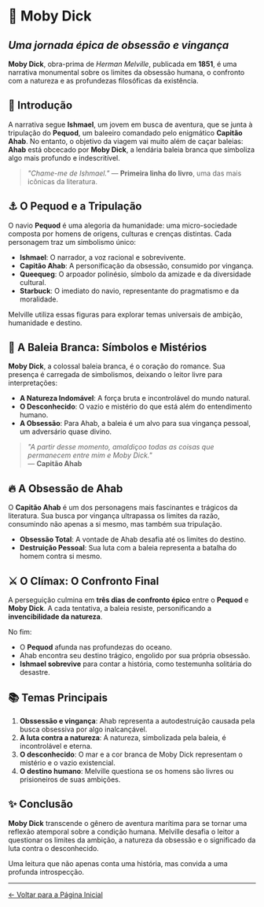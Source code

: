 
# 📖 **Moby Dick**

## *Uma jornada épica de obsessão e vingança*

**Moby Dick**, obra-prima de *Herman Melville*, publicada em **1851**, é uma narrativa monumental sobre os limites da obsessão humana, o confronto com a natureza e as profundezas filosóficas da existência.


## 🌊 **Introdução**

A narrativa segue **Ishmael**, um jovem em busca de aventura, que se junta à tripulação do **Pequod**, um baleeiro comandado pelo enigmático **Capitão Ahab**. No entanto, o objetivo da viagem vai muito além de caçar baleias: **Ahab** está obcecado por **Moby Dick**, a lendária baleia branca que simboliza algo mais profundo e indescritível.

> *"Chame-me de Ishmael."* — **Primeira linha do livro**, uma das mais icônicas da literatura.


## ⚓ **O Pequod e a Tripulação**

O navio **Pequod** é uma alegoria da humanidade: uma micro-sociedade composta por homens de origens, culturas e crenças distintas. Cada personagem traz um simbolismo único:

- **Ishmael**: O narrador, a voz racional e sobrevivente.  
- **Capitão Ahab**: A personificação da obsessão, consumido por vingança.  
- **Queequeg**: O arpoador polinésio, símbolo da amizade e da diversidade cultural.  
- **Starbuck**: O imediato do navio, representante do pragmatismo e da moralidade.

Melville utiliza essas figuras para explorar temas universais de ambição, humanidade e destino.


## 🐋 **A Baleia Branca: Símbolos e Mistérios**

**Moby Dick**, a colossal baleia branca, é o coração do romance. Sua presença é carregada de simbolismos, deixando o leitor livre para interpretações:

- **A Natureza Indomável**: A força bruta e incontrolável do mundo natural.  
- **O Desconhecido**: O vazio e mistério do que está além do entendimento humano.  
- **A Obsessão**: Para Ahab, a baleia é um alvo para sua vingança pessoal, um adversário quase divino.

> *"A partir desse momento, amaldiçoo todas as coisas que permanecem entre mim e Moby Dick."*  
> — **Capitão Ahab**


## 🔥 **A Obsessão de Ahab**

O **Capitão Ahab** é um dos personagens mais fascinantes e trágicos da literatura. Sua busca por vingança ultrapassa os limites da razão, consumindo não apenas a si mesmo, mas também sua tripulação.  

- **Obsessão Total**: A vontade de Ahab desafia até os limites do destino.  
- **Destruição Pessoal**: Sua luta com a baleia representa a batalha do homem contra si mesmo.  


## ⚔️ **O Clímax: O Confronto Final**

A perseguição culmina em **três dias de confronto épico** entre o **Pequod** e **Moby Dick**. A cada tentativa, a baleia resiste, personificando a **invencibilidade da natureza**.

No fim:
- O **Pequod** afunda nas profundezas do oceano.  
- Ahab encontra seu destino trágico, engolido por sua própria obsessão.  
- **Ishmael sobrevive** para contar a história, como testemunha solitária do desastre.


## 📚 **Temas Principais**

1. **Obssessão e vingança**: Ahab representa a autodestruição causada pela busca obsessiva por algo inalcançável.  
2. **A luta contra a natureza**: A natureza, simbolizada pela baleia, é incontrolável e eterna.  
3. **O desconhecido**: O mar e a cor branca de Moby Dick representam o mistério e o vazio existencial.  
4. **O destino humano**: Melville questiona se os homens são livres ou prisioneiros de suas ambições.


## ✨ **Conclusão**

**Moby Dick** transcende o gênero de aventura marítima para se tornar uma reflexão atemporal sobre a condição humana. Melville desafia o leitor a questionar os limites da ambição, a natureza da obsessão e o significado da luta contra o desconhecido.

Uma leitura que não apenas conta uma história, mas convida a uma profunda introspecção.

---

<div 
  style={{ 
    textAlign: 'center', 
    marginTop: '20px' 
  }}
>
  <a 
    href="/bookReview" 
    style={{ 
      display: 'inline-block', 
      textDecoration: 'none', 
      backgroundColor: '#007bff', 
      color: '#fff', 
      padding: '12px 20px', 
      borderRadius: '8px', 
      fontWeight: 'bold', 
      fontSize: '1.1em' 
    }}
  >
    ← Voltar para a Página Inicial
  </a>
</div>
